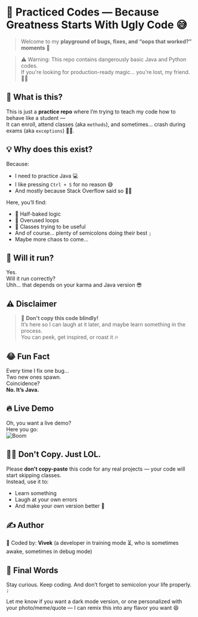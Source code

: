 # 🧪 Practiced Codes — Because Greatness Starts With Ugly Code 😅

> Welcome to my **playground of bugs, fixes, and “oops that worked?” moments** 🤯
 
> ⚠️ Warning: This repo contains dangerously basic Java and Python codes.  
> If you're looking for production-ready magic... you're lost, my friend. 🚪🚶


## 🎯 What is this?
This is just a **practice repo** where I’m trying to teach my code how to behave like a student —  
It can enroll, attend classes (aka `methods`), and sometimes... crash during exams (aka `exceptions`) 😵‍💫.


## 💡 Why does this exist?
Because:
- I need to practice Java 💻
- I like pressing `Ctrl + S` for no reason 😅
- And mostly because Stack Overflow said so 👨‍🏫

Here, you’ll find:
- 🚧 Half-baked logic
- 🧃 Overused loops
- 🫣 Classes trying to be useful
- And of course... plenty of semicolons doing their best `;`
- Maybe more chaos to come...


## 🧪 Will it run?
Yes.  
Will it run correctly?  
Uhh... that depends on your karma and Java version 😎

## ⚠️ Disclaimer
> 📢 **Don’t copy this code blindly!**  
> It’s here so I can laugh at it later, and maybe learn something in the process.  
> You can peek, get inspired, or roast it 🔥

## 😂 Fun Fact
Every time I fix one bug...  
Two new ones spawn.  
Coincidence?  
**No. It’s Java.** 

## 🔥 Live Demo
Oh, you want a live demo?  
Here you go:  
![Boom](https://media.giphy.com/media/3o7btPCcdNniyf0ArS/giphy.gif)


## 🙅‍♂️ Don't Copy. Just LOL.
Please **don't copy-paste** this code for any real projects — your code will start skipping classes.  
Instead, use it to:
- Learn something
- Laugh at your own errors
- And make your own version better 🚀


## ✍️ Author
🧠 Coded by: **Vivek** (a developer in training mode ⏳, who is sometimes awake, sometimes in debug mode)

## 👋 Final Words
Stay curious. Keep coding. And don’t forget to semicolon your life properly. `;`

Let me know if you want a dark mode version, or one personalized with your photo/meme/quote — I can remix this into any flavor you want 😄
